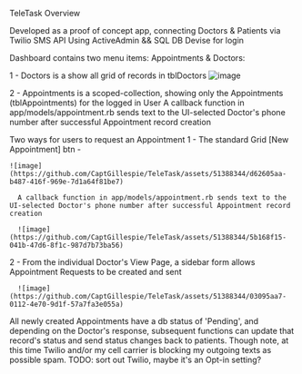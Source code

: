 TeleTask Overview

Developed as a proof of concept app, connecting Doctors & Patients via Twilio SMS API
Using ActiveAdmin && SQL DB
Devise for login

Dashboard contains two menu items: Appointments & Doctors:

  1 - Doctors is a show all grid of records in tblDoctors
  ![image](https://github.com/CaptGillespie/TeleTask/assets/51388344/40943ed6-f494-45ca-81b7-563ebcadca43)

  2 - Appointments is a scoped-collection, showing only the Appointments (tblAppointments) for the logged in User
  A callback function in app/models/appointment.rb sends text to the UI-selected Doctor's phone number after successful Appointment record creation

Two ways for users to request an Appointment
  1 - The standard Grid [New Appointment] btn -

    ![image](https://github.com/CaptGillespie/TeleTask/assets/51388344/d62605aa-b487-416f-969e-7d1a64f81be7)

      A callback function in app/models/appointment.rb sends text to the UI-selected Doctor's phone number after successful Appointment record creation

      ![image](https://github.com/CaptGillespie/TeleTask/assets/51388344/5b168f15-041b-47d6-8f1c-987d7b73ba56)
      
  2 - From the individual Doctor's View Page, a sidebar form allows Appointment Requests to be created and sent
  

      ![image](https://github.com/CaptGillespie/TeleTask/assets/51388344/03095aa7-0112-4e70-9d1f-57a7fa3e055a)

All newly created Appointments have a db status of 'Pending', and depending on the Doctor's response, 
subsequent functions can update that record's status and send status changes back to patients. 
Though note, at this time Twilio and/or my cell carrier is blocking my outgoing texts as possible spam.
TODO: sort out Twilio, maybe it's an Opt-in setting?
